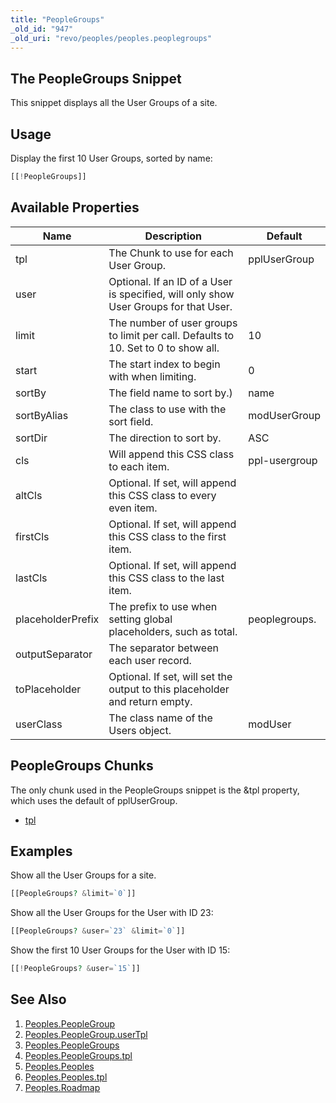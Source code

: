 ```yaml
---
title: "PeopleGroups"
_old_id: "947"
_old_uri: "revo/peoples/peoples.peoplegroups"
---
```


## The PeopleGroups Snippet

This snippet displays all the User Groups of a site.

## Usage

Display the first 10 User Groups, sorted by name:

``` php 
[[!PeopleGroups]]
```

## Available Properties

| Name | Description | Default |
|------|-------------|---------|
| tpl | The Chunk to use for each User Group. | pplUserGroup |
| user | Optional. If an ID of a User is specified, will only show User Groups for that User. |  |
| limit | The number of user groups to limit per call. Defaults to 10. Set to 0 to show all. | 10 |
| start | The start index to begin with when limiting. | 0 |
| sortBy | The field name to sort by.) | name |
| sortByAlias | The class to use with the sort field. | modUserGroup |
| sortDir | The direction to sort by. | ASC |
| cls | Will append this CSS class to each item. | ppl-usergroup |
| altCls | Optional. If set, will append this CSS class to every even item. |  |
| firstCls | Optional. If set, will append this CSS class to the first item. |  |
| lastCls | Optional. If set, will append this CSS class to the last item. |  |
| placeholderPrefix | The prefix to use when setting global placeholders, such as total. | peoplegroups. |
| outputSeparator | The separator between each user record. |  |
| toPlaceholder | Optional. If set, will set the output to this placeholder and return empty. |  |
| userClass | The class name of the Users object. | modUser |

## PeopleGroups Chunks

The only chunk used in the PeopleGroups snippet is the &tpl property, which uses the default of pplUserGroup.

- [tpl](/extras/revo/peoples/peoples.peoplegroups/peoples.peoplegroups.tpl "Peoples.PeopleGroups.tpl")

## Examples

Show all the User Groups for a site.

``` php 
[[PeopleGroups? &limit=`0`]]
```

Show all the User Groups for the User with ID 23:

``` php 
[[PeopleGroups? &user=`23` &limit=`0`]]
```

Show the first 10 User Groups for the User with ID 15:

``` php 
[[!PeopleGroups? &user=`15`]]
```

## See Also

1. [Peoples.PeopleGroup](/extras/revo/peoples/peoples.peoplegroup)
  1. [Peoples.PeopleGroup.userTpl](/extras/revo/peoples/peoples.peoplegroup/peoples.peoplegroup.usertpl)
2. [Peoples.PeopleGroups](/extras/revo/peoples/peoples.peoplegroups)
  1. [Peoples.PeopleGroups.tpl](/extras/revo/peoples/peoples.peoplegroups/peoples.peoplegroups.tpl)
3. [Peoples.Peoples](/extras/revo/peoples/peoples.peoples)
  1. [Peoples.Peoples.tpl](/extras/revo/peoples/peoples.peoples/peoples.peoples.tpl)
4. [Peoples.Roadmap](/extras/revo/peoples/peoples.roadmap)